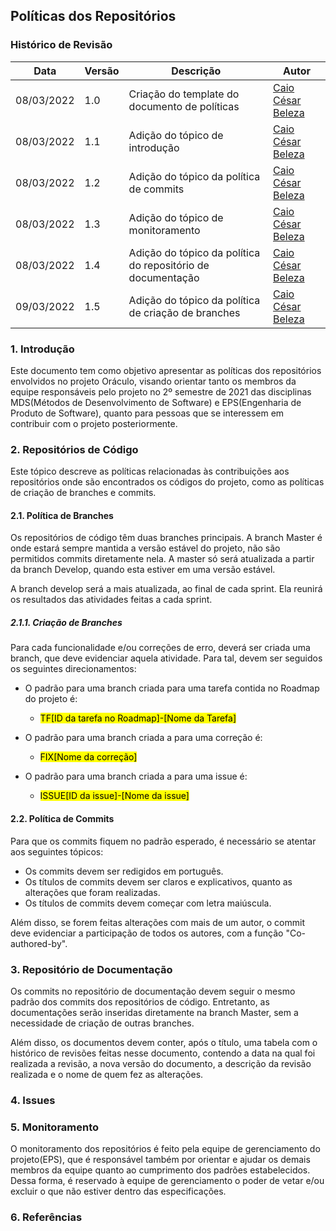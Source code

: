 ## Políticas dos Repositórios

### Histórico de Revisão

|Data|Versão|Descrição|Autor|
|--|--|--|--|
|08/03/2022|1.0| Criação do template do documento de políticas|[Caio César Beleza](github.com/Caiocbeleza)|
|08/03/2022|1.1| Adição do tópico de introdução | [Caio César Beleza](github.com/Caiocbeleza)|
|08/03/2022|1.2| Adição do tópico da política de commits | [Caio César Beleza](github.com/Caiocbeleza)|
|08/03/2022|1.3| Adição do tópico de monitoramento | [Caio César Beleza](github.com/Caiocbeleza)|
|08/03/2022|1.4| Adição do tópico da política do repositório de documentação | [Caio César Beleza](github.com/Caiocbeleza)|
|09/03/2022|1.5| Adição do tópico da política de criação de branches | [Caio César Beleza](github.com/Caiocbeleza)|




### 1. Introdução

Este documento tem como objetivo apresentar as políticas dos repositórios envolvidos no projeto Oráculo, visando orientar tanto os membros da equipe responsáveis pelo projeto no 2º semestre de 2021 das disciplinas MDS(Métodos de Desenvolvimento de Software) e EPS(Engenharia de Produto de Software), quanto para pessoas que se interessem em contribuir com o projeto posteriormente.

### 2. Repositórios de Código

Este tópico descreve as políticas relacionadas às contribuições aos repositórios onde são encontrados os códigos do projeto, como as políticas de criação de branches e commits.


#### 2.1. Política de Branches

Os repositórios de código têm duas branches principais. A branch Master é onde estará sempre mantida a versão estável do projeto, não são permitidos commits diretamente nela. A master só será atualizada a partir da branch Develop, quando esta estiver em uma versão estável.

A branch develop será a mais atualizada, ao final de cada sprint. Ela reunirá os resultados das atividades feitas a cada sprint.


##### 2.1.1. Criação de Branches

Para cada funcionalidade e/ou correções de erro, deverá ser criada uma branch, que deve evidenciar aquela atividade. Para tal, devem ser seguidos os seguintes direcionamentos:

- O padrão para uma branch criada para uma tarefa contida no Roadmap do projeto é:

  - <mark> TF[ID da tarefa no Roadmap]-[Nome da Tarefa] </mark>


- O padrão para uma branch criada a para uma correção é:

  - <mark> FIX[Nome da correção] </mark>


- O padrão para uma branch criada a para uma issue é:

  - <mark> ISSUE[ID da issue]-[Nome da issue] </mark>



#### 2.2. Política de Commits

Para que os commits fiquem no padrão esperado, é necessário se atentar aos seguintes tópicos:

- Os commits devem ser redigidos em português.
- Os títulos de commits devem ser claros e explicativos, quanto as alterações que foram realizadas.
- Os títulos de commits devem começar com letra maiúscula.

Além disso, se forem feitas alterações com mais de um autor, o commit deve evidenciar a participação de todos os autores, com a função "Co-authored-by".



### 3. Repositório de Documentação

Os commits no repositório de documentação devem seguir o mesmo padrão dos commits dos repositórios de código. Entretanto, as documentações serão inseridas diretamente na branch Master, sem a necessidade de criação de outras branches.

Além disso, os documentos devem conter, após o título, uma tabela com o histórico de revisões feitas nesse documento, contendo a data na qual foi realizada a revisão, a nova versão do documento, a descrição da revisão realizada e o nome de quem fez as alterações.

### 4. Issues


### 5. Monitoramento

O monitoramento dos repositórios é feito pela equipe de gerenciamento do projeto(EPS), que é responsável também por orientar e ajudar os demais membros da equipe quanto ao cumprimento dos padrões estabelecidos. Dessa forma, é reservado à equipe de gerenciamento o poder de vetar e/ou excluir o que não estiver dentro das especificações.  

### 6. Referências

